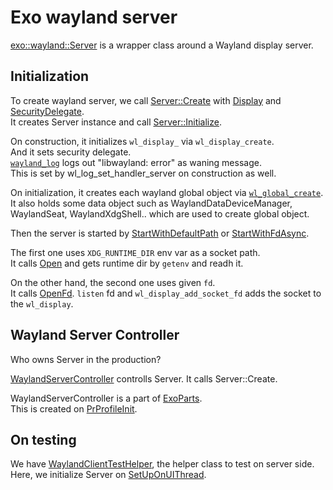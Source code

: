 # Exo wayland server

[exo::wayland::Server](https://source.chromium.org/chromium/chromium/src/+/main:components/exo/wayland/server.h;l=46;drc=8ff7bf3a27e401e9f7d214a4cd7cb587da36ce54) is a wrapper class around a Wayland display server.

## Initialization
To create wayland server, we call [Server::Create](https://source.chromium.org/chromium/chromium/src/+/main:components/exo/wayland/server.cc;l=420;drc=1e688463e91aa65cd47d54b7c2a8c4516b912646) with [Display](https://source.chromium.org/chromium/chromium/src/+/main:components/exo/display.h;l=45;drc=1e688463e91aa65cd47d54b7c2a8c4516b912646) and [SecurityDelegate](https://source.chromium.org/chromium/chromium/src/+/main:components/exo/security_delegate.h;l=42;drc=1e688463e91aa65cd47d54b7c2a8c4516b912646).  
It creates Server instance and call [Server::Initialize](https://source.chromium.org/chromium/chromium/src/+/main:components/exo/wayland/server.cc;l=262;drc=b8be952f6cd08d311fd10d4de475fdac151e33f0).

On construction, it initializes `wl_display_` via `wl_display_create`.  
And it sets security delegate.  
[`wayland_log`](https://source.chromium.org/chromium/chromium/src/+/main:components/exo/wayland/server.cc;l=138;drc=b8be952f6cd08d311fd10d4de475fdac151e33f0) logs out "libwayland: error" as waning message.  
This is set by wl_log_set_handler_server on construction as well.

On initialization, it creates each wayland global object via [`wl_global_create`](https://source.chromium.org/chromium/chromium/src/+/main:third_party/wayland/src/src/wayland-server.c;l=1231;drc=1e688463e91aa65cd47d54b7c2a8c4516b912646).  
It also holds some data object such as WaylandDataDeviceManager, WaylandSeat, WaylandXdgShell.. which are used to create global object.

Then the server is started by [StartWithDefaultPath](https://source.chromium.org/chromium/chromium/src/+/main:components/exo/wayland/server.cc;l=440;drc=1e688463e91aa65cd47d54b7c2a8c4516b912646) or [StartWithFdAsync](https://source.chromium.org/chromium/chromium/src/+/main:components/exo/wayland/server.cc;l=448;drc=1e688463e91aa65cd47d54b7c2a8c4516b912646).  

The first one uses `XDG_RUNTIME_DIR` env var as a socket path.  
It calls [Open](https://source.chromium.org/chromium/chromium/src/+/main:components/exo/wayland/server.cc;l=166;drc=1e688463e91aa65cd47d54b7c2a8c4516b912646) and gets runtime dir by `getenv` and readh it.

On the other hand, the second one uses given `fd`.  
It calls [OpenFd](https://source.chromium.org/chromium/chromium/src/+/main:components/exo/wayland/server.cc;l=229;drc=1e688463e91aa65cd47d54b7c2a8c4516b912646). `listen` fd and `wl_display_add_socket_fd` adds the socket to the `wl_display`.


## Wayland Server Controller
Who owns Server in the production? 

[WaylandServerController](https://source.chromium.org/chromium/chromium/src/+/main:components/exo/server/wayland_server_controller.h;l=32;drc=7c9ff73e53a7b1e947dffc15d7019cf852907ea7) controlls Server. It calls Server::Create.  

WaylandServerController is a part of [ExoParts](https://source.chromium.org/chromium/chromium/src/+/main:chrome/browser/exo_parts.cc;l=40-45;drc=1e688463e91aa65cd47d54b7c2a8c4516b912646).  
This is created on [PrProfileInit](https://source.chromium.org/chromium/chromium/src/+/main:chrome/browser/ui/ash/chrome_browser_main_extra_parts_ash.cc;l=290;drc=1e688463e91aa65cd47d54b7c2a8c4516b912646).  

## On testing
We have [WaylandClientTestHelper](https://source.chromium.org/chromium/chromium/src/+/main:components/exo/wayland/clients/test/wayland_client_test_helper.h;l=28;drc=8ba1bad80dc22235693a0dd41fe55c0fd2dbdabd), the helper class to test on server side.  
Here, we initialize Server on [SetUpOnUIThread](https://source.chromium.org/chromium/chromium/src/+/main:components/exo/wayland/clients/test/wayland_client_test_helper.cc;l=95-96;drc=1e688463e91aa65cd47d54b7c2a8c4516b912646).  

